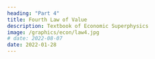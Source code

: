 ```yaml
---
heading: "Part 4"
title: Fourth Law of Value
description: Textbook of Economic Superphysics
image: /graphics/econ/law4.jpg
# date: 2022-08-07
date: 2022-01-28
---
```



